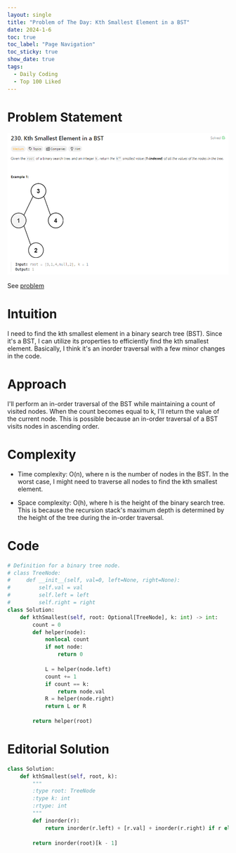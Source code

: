 ```yaml
---
layout: single
title: "Problem of The Day: Kth Smallest Element in a BST"
date: 2024-1-6
toc: true
toc_label: "Page Navigation"
toc_sticky: true
show_date: true
tags:
  - Daily Coding
  - Top 100 Liked
---
```

# Problem Statement
[![problem](/assets/images/2024-01-06_19-26-01-kth-smallest-element-in-a-bst.png)](/assets/images/2024-01-06_19-26-01-kth-smallest-element-in-a-bst.png)

See [problem](https://leetcode.com/problems/kth-smallest-element-in-a-bst/description/?envType=study-plan-v2&envId=top-100-liked)

# Intuition
I need to find the kth smallest element in a binary search tree (BST). Since it's a BST, I can utilize its properties to efficiently find the kth smallest element. Basically, I think it's an inorder traversal with a few minor changes in the code.

# Approach
I'll perform an in-order traversal of the BST while maintaining a count of visited nodes. When the count becomes equal to k, I'll return the value of the current node. This is possible because an in-order traversal of a BST visits nodes in ascending order.

# Complexity
- Time complexity:
O(n), where n is the number of nodes in the BST. In the worst case, I might need to traverse all nodes to find the kth smallest element.

- Space complexity:
O(h), where h is the height of the binary search tree. This is because the recursion stack's maximum depth is determined by the height of the tree during the in-order traversal.

# Code
```python
# Definition for a binary tree node.
# class TreeNode:
#     def __init__(self, val=0, left=None, right=None):
#         self.val = val
#         self.left = left
#         self.right = right
class Solution:
    def kthSmallest(self, root: Optional[TreeNode], k: int) -> int:
        count = 0
        def helper(node):
            nonlocal count
            if not node:
                return 0
            
            L = helper(node.left)
            count += 1
            if count == k:
                return node.val
            R = helper(node.right)
            return L or R

        return helper(root)
```

# Editorial Solution
```python
class Solution:
    def kthSmallest(self, root, k):
        """
        :type root: TreeNode
        :type k: int
        :rtype: int
        """
        def inorder(r):
            return inorder(r.left) + [r.val] + inorder(r.right) if r else []
    
        return inorder(root)[k - 1]
```